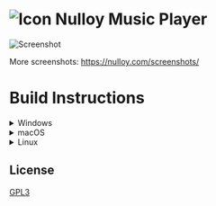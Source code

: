 # ![Icon](http://nulloy.com/files/github-icon.png) Nulloy Music Player

![Screenshot](http://nulloy.com/files/screen.png)

More screenshots: https://nulloy.com/screenshots/

# Build Instructions

<details>
<summary>Windows</summary>

### Prerequisites

* Qt 5 offline installer https://www.qt.io/offline-installers/
* GStreamer 1.0 MinGW 32-bit (runtime and development installers) http://gstreamer.freedesktop.org/download/
* pkg-config and its dependencies (glib and gettext-runtime) https://download.gnome.org/binaries/win32/dependencies/, https://download.gnome.org/binaries/win32/glib/
* CMake http://www.cmake.org/
* TagLib source code https://github.com/taglib/taglib/
* 7zip http://www.7-zip.org/

Disconnect from the Internet to skip creating Qt account. Run Qt 5 offline installer and select only the following components:
```
+ Qt
  + Qt 5
    - Qt Prebuilt Components for MinGW 32-bit
    - Qt Script
  + Developer and Designer Tools
    - MinGW 32-bit toolchain
```

Extract pkg-config and its dependencies into `C:\Downloads\pkg-config`.

Install GStreamer runtime and development packages. Open command prompt and execute:
```bat
del C:\gstreamer\1.0\mingw_x86\lib\libstdc++.a
```

Extract and / or install the rest of the prerequisites.

### Build TagLib

Run Qt MinGW terminal and execute:

```bat
C:\Downloads\taglib
cmake.exe -G "MinGW Makefiles" -DCMAKE_BUILD_TYPE=Release -DBUILD_SHARED_LIBS=ON -DZLIB_INCLUDE_DIR=C:\gstreamer\1.0\mingw_x86\include -DCMAKE_INSTALL_PREFIX="."
mingw32-make
mingw32-make install
```

### Build & Run Nulloy

In the same terminal execute:

```bat
set PATH=C:\Program Files\7-Zip;%PATH%
set PATH=C:\gstreamer\1.0\mingw_x86\bin;%PATH%
set PATH=C:\Downloads\pkg-config\bin;%PATH%
set PKG_CONFIG_PATH=C:\gstreamer\1.0\mingw_x86\lib\pkgconfig;%PKG_CONFIG_PATH%
set PKG_CONFIG_PATH=C:\Downloads\taglib\lib\pkgconfig;%PKG_CONFIG_PATH%
set GST_PLUGIN_PATH=C:\gstreamer\1.0\mingw_x86\lib

cd C:\Downloads\nulloy
configure.bat
mingw32-make
copy /B /Y C:\gstreamer\1.0\mingw_x86\bin\*.dll .
del libstdc++-6.dll
copy /B /Y C:\Downloads\taglib\bin\libtag.dll .
windeployqt Nulloy.exe
Nulloy.exe
```
</details>

<details>
<summary>macOS</summary>

### Prerequisites
* Xcode Command Line Tools
* MacPorts http://www.macports.org/ or HomeBrew https://brew.sh/

### Environment

Install Xcode Command Line Tools:

```sh
xcode-select --install
```

### Dependences

First install either MacPorts or HomeBrew.

#### MacPorts

After installing MacPorts:

```sh
sudo port install pkgconfig qt5 qt5-qtscript qt5-qttools gstreamer1 gstreamer1-gst-plugins-base taglib
export PATH=/opt/local/libexec/qt5/bin:$PATH
# install extra GStreamer plugins for more audio formats
sudo port install gstreamer1-gst-plugins-good gstreamer1-gst-plugins-bad gstreamer1-gst-plugins-ugly
```

#### HomeBrew

After installing HomeBrew:

```sh
brew install pkgconfig qt5 gstreamer gst-plugins-base taglib
export PATH=/usr/local/opt/qt/bin:$PATH
# install extra GStreamer plugins for more audio formats
brew install gst-plugins-good gst-plugins-bad gst-plugins-ugly
```

### Build & Run Nulloy

```sh
cd nulloy.git
./configure
make
make install
./nulloy.app/Contents/MacOS/nulloy
```
</details>

<details>
<summary>Linux</summary>

### Dependences

#### DEB-based distro

```sh
apt install g++ qt5-default qttools5-dev qtscript5-dev qtbase5-private-dev libqt5x11extras5-dev libgstreamer-plugins-base1.0-dev libgstreamer1.0-dev zip libx11-dev libtag1-dev
# install extra GStreamer plugins for more audio formats
apt install gstreamer1.0-plugins-good gstreamer1.0-plugins-bad gstreamer1.0-plugins-ugly
```

#### RPM-based distro

```sh
yum install gcc-c++ qt5-qtbase-devel qt5-qttools-devel qt5-qttools-static qt5-qtscript-devel qt5-qtbase-private-devel qt5-linguist gstreamer1-plugins-base-devel gstreamer1-devel zip libX11-devel taglib-devel
# install extra GStreamer plugins for more audio formats
yum install gstreamer1-plugins-good gstreamer1-plugins-bad gstreamer1-plugins-ugly
```

### Build & Run Nulloy

```sh
cd nulloy.git
./configure
make
./nulloy
```
</details>

## License
[GPL3](/LICENSE.GPL3)
